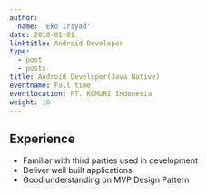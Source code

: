 ```yaml
---
author:
  name: 'Eko Irsyad'
date: 2018-01-01
linktitle: Android Developer
type:
  - post
  - posts
title: Android Developer(Java Native)
eventname: Full time
eventlocation: PT. KOMURI Indonesia
weight: 10
---
```


## Experience

- Familiar with third parties used in development
- Deliver well built applications
- Good understanding on MVP Design Pattern
